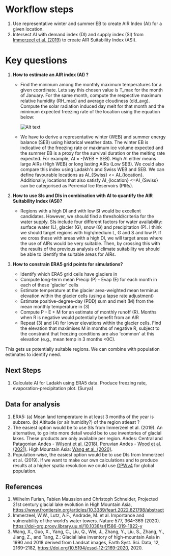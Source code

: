 # Workflow steps
1. Use representative winter and summer EB to create AIR Index (AI) for a given location.
2. Intersect AI with demand index (DI) and supply index (SI) from [Immerzeel et al.
   (2019)](https://doi.org/10.1038/s41586-019-1822-y) to create AIR Suitability Index (ASI).

# Key questions
1. **How to estimate an AIR index (AI) ?** 
    * Find the minimum among the monthly maximum temperatures for a given coordinate. Lets say this chosen
      value is T_max for the month of January. For the same month, compute the respective maximum relative
      humidity (RH_max) and average cloudiness (cld_avg). Compute the solar radiation induced day melt for that
      month and the minimum expected freezing rate of the location using the equation below: 

      ![Alt text](figs/equation.png "a title")


    * We have to derive a representative winter (WEB) and summer energy balance (SEB) using historical weather
      data. The winter EB is indicative of the freezing rate or maximum ice volume expected and the summer EB is
      a proxy for the survival duration or the melting rate expected.  For example, AI = -(WEB + SEB). High AI
      either means large AIRs (High WEB) or long lasting AIRs (Low SEB). We could also compare this index using
      Ladakh's and Swiss WEB and SEB. We can define favourable locations as AI_{Swiss} <= AI_{location}.
      Additionally, locations that also satisfy AI_{location} <=AI_{Swiss} can be categorised as Perrenial Ice
      Reservoirs (PIRs).

2. **How to use SIs and DIs in combination with AI to quantify the AIR Suitability Index (ASI)?**
    * Regions with a high DI and with low SI would be excellent candidates. However, we should find a
      threshold/criteria for the water supply. SIs include four different factors for water availability:
      surface water (L), glacier (G), snow (G) and precipitation (P). I think we should target regions with
      high/medium L, G and S and low P. If we cross these with areas with a high DI, we will target areas where
      the use of AIRs would be very suitable. Then, by crossing this with the results of the previous analysis
      of climate suitability we should be able to identify the suitable areas for AIRs.

3. **How to constrain ERA5 grid points for simulations?**
    *  Identify which ERA5 grid cells have glaciers in
    *  Compute long-term mean Precip (P) - Evap (E) for each month in each of these 'glacier' cells
    *  Estimate temperature at the glacier area-weighted mean terminus elevation within the glacier cells (using a lapse rate adjustment)
    *  Estimate positive-degree-day (PDD) sum and melt (M) from the mean monthly temperature in (3) 
    *  Compute P - E + M   for an estimate of monthly runoff (R). Months when R is negative would potentially benefit from an AIR
    *  Repeat (3) and (4) for lower elevations within the glacier cells. Find the elevation that maximises M in months of negative R, subject to the constraint that freezing conditions are also 'common' at this elevation (e.g., mean temp in 3 months <0C).

This gets us potentially suitable regions. We can combine with population estimates to identify need. 

## Next Steps
1. Calculate AI for Ladakh using ERA5 data. Produce freezing rate, evaporation-precipitation plot. (Surya)  

## Data for analysis
1. ERA5: 
    (a) Mean land temperature in at least 3 months of the year is subzero. 
    (b) Altitude (or air humidity?) of the region atleast ?
2. The easiest option would be to use SIs from Immerzeel et al. (2019). An alternative, to go into more detail
   would be to use inventories of glacial lakes. These products are only available per region. Andes: Central
   and Patagonian Andes - [Wilsont et al. (2018)](https://doi.org/10.1016/j.gloplacha.2018.01.004), Peruvian
   Andes - [Wood et al. (2021)](https://doi.org/10.1016/j.gloplacha.2021.103574). High Mountain Asia: [Wang et
   al. (2020)](https://doi.org/10.5194/essd-2019-212). 
3. Population-wise, the easiest option would be to use DIs from Immerzeel et al. (2019). If we want to make our
   own calculations and to produce results at a higher spatia resolution we could use
   [GPWv4](https://sedac.ciesin.columbia.edu/data/collection/gpw-v4) for global population.  

## References
1. Wilhelm Furian, Fabien Maussion and Christoph Schneider, Projected 21st century glacial lake evolution in High Mountain Asia, https://www.frontiersin.org/articles/10.3389/feart.2022.821798/abstract
2. Immerzeel, W.W., Lutz, A.F., Andrade, M. et al. Importance and vulnerability of the world’s water towers. Nature 577, 364–369 (2020). https://doi-org.proxy.library.uu.nl/10.1038/s41586-019-1822-y
3. Wang, X., Guo, X., Yang, C., Liu, Q., Wei, J., Zhang, Y., Liu, S., Zhang, Y., Jiang, Z., and Tang, Z.: Glacial lake inventory of high-mountain Asia in 1990 and 2018 derived from Landsat images, Earth Syst. Sci. Data, 12, 2169–2182, https://doi.org/10.5194/essd-12-2169-2020, 2020. 

